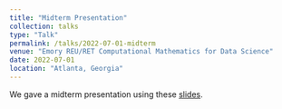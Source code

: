 ```yaml
---
title: "Midterm Presentation"
collection: talks
type: "Talk"
permalink: /talks/2022-07-01-midterm
venue: "Emory REU/RET Computational Mathematics for Data Science"
date: 2022-07-01
location: "Atlanta, Georgia"
---
```


We gave a midterm presentation using these <a href="https://github.com/ethanjyoung/ethanjyoung.github.io/raw/master/files/reu_midterm.pdf" download>slides</a>.
